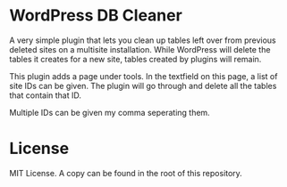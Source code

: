 # WordPress DB Cleaner #

A very simple plugin that lets you clean up tables left over from previous deleted sites on a multisite installation. 
While WordPress will delete the tables it creates for a new site, tables created by plugins will remain.

This plugin adds a page under tools. In the textfield on this page, a list of site IDs can be given. The plugin will go through and delete all the tables that contain that ID.

Multiple IDs can be given my comma seperating them.

# License # 

MIT License. A copy can be found in the root of this repository.
